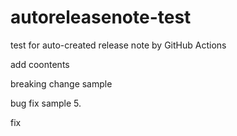 # autoreleasenote-test
test for auto-created release note by GitHub Actions

add coontents

breaking change sample

bug fix sample 5.

fix
